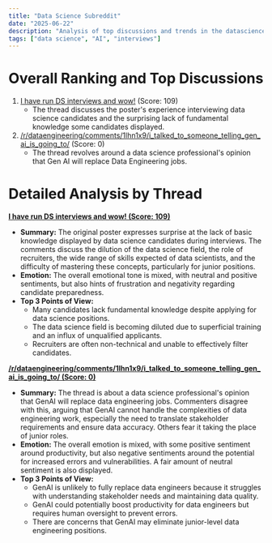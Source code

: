 ```yaml
---
title: "Data Science Subreddit"
date: "2025-06-22"
description: "Analysis of top discussions and trends in the datascience subreddit"
tags: ["data science", "AI", "interviews"]
---
```


# Overall Ranking and Top Discussions
1.  [I have run DS interviews and wow!](https://www.reddit.com/r/datascience/comments/1lhuk01/i_have_run_ds_interviews_and_wow/) (Score: 109)
    *   The thread discusses the poster's experience interviewing data science candidates and the surprising lack of fundamental knowledge some candidates displayed.
2.  [/r/dataengineering/comments/1lhn1x9/i_talked_to_someone_telling_gen_ai_is_going_to/](https://www.reddit.com/r/dataengineering/comments/1lhn1x9/i_talked_to_someone_telling_gen_ai_is_going_to/) (Score: 0)
    *   The thread revolves around a data science professional's opinion that Gen AI will replace Data Engineering jobs.

# Detailed Analysis by Thread
**[I have run DS interviews and wow! (Score: 109)](https://www.reddit.com/r/datascience/comments/1lhuk01/i_have_run_ds_interviews_and_wow/)**
*   **Summary:** The original poster expresses surprise at the lack of basic knowledge displayed by data science candidates during interviews. The comments discuss the dilution of the data science field, the role of recruiters, the wide range of skills expected of data scientists, and the difficulty of mastering these concepts, particularly for junior positions.
*   **Emotion:** The overall emotional tone is mixed, with neutral and positive sentiments, but also hints of frustration and negativity regarding candidate preparedness.
*   **Top 3 Points of View:**
    *   Many candidates lack fundamental knowledge despite applying for data science positions.
    *   The data science field is becoming diluted due to superficial training and an influx of unqualified applicants.
    *   Recruiters are often non-technical and unable to effectively filter candidates.

**[/r/dataengineering/comments/1lhn1x9/i_talked_to_someone_telling_gen_ai_is_going_to/ (Score: 0)](/r/dataengineering/comments/1lhn1x9/i_talked_to_someone_telling_gen_ai_is_going_to/)**
*   **Summary:** The thread is about a data science professional's opinion that GenAI will replace data engineering jobs. Commenters disagree with this, arguing that GenAI cannot handle the complexities of data engineering work, especially the need to translate stakeholder requirements and ensure data accuracy. Others fear it taking the place of junior roles.
*   **Emotion:** The overall emotion is mixed, with some positive sentiment around productivity, but also negative sentiments around the potential for increased errors and vulnerabilities. A fair amount of neutral sentiment is also displayed.
*   **Top 3 Points of View:**
    *   GenAI is unlikely to fully replace data engineers because it struggles with understanding stakeholder needs and maintaining data quality.
    *   GenAI could potentially boost productivity for data engineers but requires human oversight to prevent errors.
    *   There are concerns that GenAI may eliminate junior-level data engineering positions.
